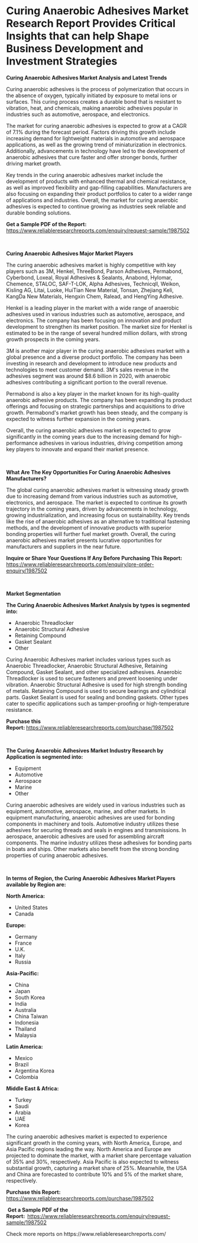 <p><h1>Curing Anaerobic Adhesives Market Research Report Provides Critical Insights that can help Shape Business Development and Investment Strategies</h1></p><p><strong>Curing Anaerobic Adhesives Market Analysis and Latest Trends</strong></p>
<p><p>Curing anaerobic adhesives is the process of polymerization that occurs in the absence of oxygen, typically initiated by exposure to metal ions or surfaces. This curing process creates a durable bond that is resistant to vibration, heat, and chemicals, making anaerobic adhesives popular in industries such as automotive, aerospace, and electronics.</p><p>The market for curing anaerobic adhesives is expected to grow at a CAGR of 7.1% during the forecast period. Factors driving this growth include increasing demand for lightweight materials in automotive and aerospace applications, as well as the growing trend of miniaturization in electronics. Additionally, advancements in technology have led to the development of anaerobic adhesives that cure faster and offer stronger bonds, further driving market growth.</p><p>Key trends in the curing anaerobic adhesives market include the development of products with enhanced thermal and chemical resistance, as well as improved flexibility and gap-filling capabilities. Manufacturers are also focusing on expanding their product portfolios to cater to a wider range of applications and industries. Overall, the market for curing anaerobic adhesives is expected to continue growing as industries seek reliable and durable bonding solutions.</p></p>
<p><strong>Get a Sample PDF of the Report:&nbsp;</strong> <a href="https://www.reliableresearchreports.com/enquiry/request-sample/1987502">https://www.reliableresearchreports.com/enquiry/request-sample/1987502</a></p>
<p>&nbsp;</p>
<p><strong>Curing Anaerobic Adhesives Major Market Players</strong></p>
<p><p>The curing anaerobic adhesives market is highly competitive with key players such as 3M, Henkel, ThreeBond, Parson Adhesives, Permabond, Cyberbond, Loxeal, Royal Adhesives & Sealants, Anabond, Hylomar, Chemence, STALOC, SAF-T-LOK, Alpha Adhesives, Technicqll, Weikon, Kisling AG, Litai, Luoke, HuiTian New Material, Tonsan, Zhejiang Keli, KangDa New Materials, Hengxin Chem, Ralead, and HengYing Adhesive.</p><p>Henkel is a leading player in the market with a wide range of anaerobic adhesives used in various industries such as automotive, aerospace, and electronics. The company has been focusing on innovation and product development to strengthen its market position. The market size for Henkel is estimated to be in the range of several hundred million dollars, with strong growth prospects in the coming years.</p><p>3M is another major player in the curing anaerobic adhesives market with a global presence and a diverse product portfolio. The company has been investing in research and development to introduce new products and technologies to meet customer demand. 3M's sales revenue in the adhesives segment was around $8.6 billion in 2020, with anaerobic adhesives contributing a significant portion to the overall revenue.</p><p>Permabond is also a key player in the market known for its high-quality anaerobic adhesive products. The company has been expanding its product offerings and focusing on strategic partnerships and acquisitions to drive growth. Permabond's market growth has been steady, and the company is expected to witness further expansion in the coming years.</p><p>Overall, the curing anaerobic adhesives market is expected to grow significantly in the coming years due to the increasing demand for high-performance adhesives in various industries, driving competition among key players to innovate and expand their market presence.</p></p>
<p>&nbsp;</p>
<p><strong>What Are The Key Opportunities For Curing Anaerobic Adhesives Manufacturers?</strong></p>
<p><p>The global curing anaerobic adhesives market is witnessing steady growth due to increasing demand from various industries such as automotive, electronics, and aerospace. The market is expected to continue its growth trajectory in the coming years, driven by advancements in technology, growing industrialization, and increasing focus on sustainability. Key trends like the rise of anaerobic adhesives as an alternative to traditional fastening methods, and the development of innovative products with superior bonding properties will further fuel market growth. Overall, the curing anaerobic adhesives market presents lucrative opportunities for manufacturers and suppliers in the near future.</p></p>
<p><strong>Inquire or Share Your Questions If Any Before Purchasing This Report:</strong> <a href="https://www.reliableresearchreports.com/enquiry/pre-order-enquiry/1987502">https://www.reliableresearchreports.com/enquiry/pre-order-enquiry/1987502</a></p>
<p>&nbsp;</p>
<p><strong>Market Segmentation</strong></p>
<p><strong>The Curing Anaerobic Adhesives Market Analysis by types is segmented into:</strong></p>
<p><ul><li>Anaerobic Threadlocker</li><li>Anaerobic Structural Adhesive</li><li>Retaining Compound</li><li>Gasket Sealant</li><li>Other</li></ul></p>
<p><p>Curing Anaerobic Adhesives market includes various types such as Anaerobic Threadlocker, Anaerobic Structural Adhesive, Retaining Compound, Gasket Sealant, and other specialized adhesives. Anaerobic Threadlocker is used to secure fasteners and prevent loosening under vibration. Anaerobic Structural Adhesive is used for high strength bonding of metals. Retaining Compound is used to secure bearings and cylindrical parts. Gasket Sealant is used for sealing and bonding gaskets. Other types cater to specific applications such as tamper-proofing or high-temperature resistance.</p></p>
<p><strong>Purchase this Report:&nbsp;</strong><a href="https://www.reliableresearchreports.com/purchase/1987502">https://www.reliableresearchreports.com/purchase/1987502</a></p>
<p>&nbsp;</p>
<p><strong>The Curing Anaerobic Adhesives Market Industry Research by Application is segmented into:</strong></p>
<p><ul><li>Equipment</li><li>Automotive</li><li>Aerospace</li><li>Marine</li><li>Other</li></ul></p>
<p><p>Curing anaerobic adhesives are widely used in various industries such as equipment, automotive, aerospace, marine, and other markets. In equipment manufacturing, anaerobic adhesives are used for bonding components in machinery and tools. Automotive industry utilizes these adhesives for securing threads and seals in engines and transmissions. In aerospace, anaerobic adhesives are used for assembling aircraft components. The marine industry utilizes these adhesives for bonding parts in boats and ships. Other markets also benefit from the strong bonding properties of curing anaerobic adhesives.</p></p>
<p>&nbsp;</p>
<p><strong>In terms of Region, the Curing Anaerobic Adhesives Market Players available by Region are:</strong></p>
<p>
    <p> <strong> North America: </strong>
        <ul>
            <li>United States</li>
            <li>Canada</li>
        </ul>
        </p> 
    <p> <strong> Europe: </strong>
        <ul>
            <li>Germany</li>
            <li>France</li>
            <li>U.K.</li>
            <li>Italy</li>
            <li>Russia</li>
        </ul>
        </p> 
    <p> <strong> Asia-Pacific: </strong>
        <ul>
            <li>China</li>
            <li>Japan</li>
            <li>South Korea</li>
            <li>India</li>
            <li>Australia</li>
            <li>China Taiwan</li>
            <li>Indonesia</li>
            <li>Thailand</li>
            <li>Malaysia</li>
        </ul>
        </p> 
    <p> <strong> Latin America: </strong>
        <ul>
            <li>Mexico</li>
            <li>Brazil</li>
            <li>Argentina Korea</li>
            <li>Colombia</li>
        </ul>
        </p> 
    <p> <strong> Middle East & Africa: </strong>
        <ul>
            <li>Turkey</li>
            <li>Saudi</li>
            <li>Arabia</li>
            <li>UAE</li>
            <li>Korea</li>
        </ul>
    </p>
    </p>
<p><p>The curing anaerobic adhesives market is expected to experience significant growth in the coming years, with North America, Europe, and Asia Pacific regions leading the way. North America and Europe are projected to dominate the market, with a market share percentage valuation of 35% and 30%, respectively. Asia Pacific is also expected to witness substantial growth, capturing a market share of 25%. Meanwhile, the USA and China are forecasted to contribute 10% and 5% of the market share, respectively.</p></p>
<p><strong>Purchase this Report: </strong><a href="https://www.reliableresearchreports.com/purchase/1987502">https://www.reliableresearchreports.com/purchase/1987502</a></p>
<p>&nbsp;<strong>Get a Sample PDF of the Report:&nbsp;&nbsp;</strong><a href="https://www.reliableresearchreports.com/enquiry/request-sample/1987502">https://www.reliableresearchreports.com/enquiry/request-sample/1987502</a></p>
<p><strong></strong></p>
<p>Check more reports on https://www.reliableresearchreports.com/</p>